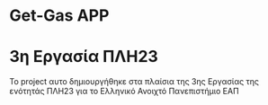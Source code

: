 # Get-Gas APP
# 3η Εργασία ΠΛΗ23
Το project αυτο δημιουργήθηκε στα πλαίσια της 3ης Εργασίας της ενότητάς ΠΛΗ23 για το Ελληνικό Ανοιχτό Πανεπιστήμιο ΕΑΠ 
